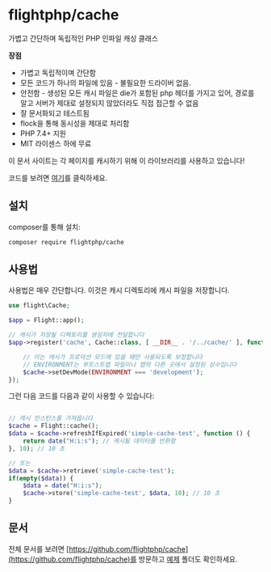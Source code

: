 # flightphp/cache

가볍고 간단하며 독립적인 PHP 인파일 캐싱 클래스

**장점**
- 가볍고 독립적이며 간단함
- 모든 코드가 하나의 파일에 있음 - 불필요한 드라이버 없음.
- 안전함 - 생성된 모든 캐시 파일은 die가 포함된 php 헤더를 가지고 있어, 경로를 알고 서버가 제대로 설정되지 않았더라도 직접 접근할 수 없음
- 잘 문서화되고 테스트됨
- flock을 통해 동시성을 제대로 처리함
- PHP 7.4+ 지원
- MIT 라이센스 하에 무료

이 문서 사이트는 각 페이지를 캐시하기 위해 이 라이브러리를 사용하고 있습니다!

코드를 보려면 [여기](https://github.com/flightphp/cache)를 클릭하세요.

## 설치

composer를 통해 설치:

```bash
composer require flightphp/cache
```

## 사용법

사용법은 매우 간단합니다. 이것은 캐시 디렉토리에 캐시 파일을 저장합니다.

```php
use flight\Cache;

$app = Flight::app();

// 캐시가 저장될 디렉토리를 생성자에 전달합니다
$app->register('cache', Cache::class, [ __DIR__ . '/../cache/' ], function(Cache $cache) {

	// 이는 캐시가 프로덕션 모드에 있을 때만 사용되도록 보장합니다
	// ENVIRONMENT는 부트스트랩 파일이나 앱의 다른 곳에서 설정된 상수입니다
	$cache->setDevMode(ENVIRONMENT === 'development');
});
```

그런 다음 코드를 다음과 같이 사용할 수 있습니다:

```php

// 캐시 인스턴스를 가져옵니다
$cache = Flight::cache();
$data = $cache->refreshIfExpired('simple-cache-test', function () {
    return date("H:i:s"); // 캐시될 데이터를 반환함
}, 10); // 10 초

// 또는
$data = $cache->retrieve('simple-cache-test');
if(empty($data)) {
	$data = date("H:i:s");
	$cache->store('simple-cache-test', $data, 10); // 10 초
}
```

## 문서

전체 문서를 보려면 [https://github.com/flightphp/cache](https://github.com/flightphp/cache)를 방문하고 [예제](https://github.com/flightphp/cache/tree/master/examples) 폴더도 확인하세요.